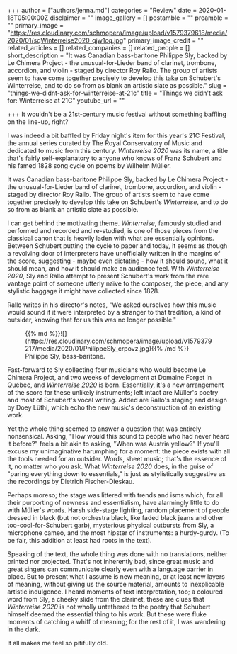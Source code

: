 +++
author = ["authors/jenna.md"]
categories = "Review"
date = 2020-01-18T05:00:00Z
disclaimer = ""
image_gallery = []
postamble = ""
preamble = ""
primary_image = "https://res.cloudinary.com/schmopera/image/upload/v1579379618/media/2020/01/sqWinterreise2020_qjw1cq.jpg"
primary_image_credit = ""
related_articles = []
related_companies = []
related_people = []
short_description = "It was Canadian bass-baritone Philippe Sly, backed by Le Chimera Project - the unusual-for-Lieder band of clarinet, trombone, accordion, and violin - staged by director Roy Rallo. The group of artists seem to have come together precisely to develop this take on Schubert's Winterreise, and to do so from as blank an artistic slate as possible."
slug = "things-we-didnt-ask-for-winterreise-at-21c"
title = "Things we didn't ask for: Winterreise at 21C"
youtube_url = ""

+++
It wouldn't be a 21st-century music festival without something baffling on the line-up, right?

I was indeed a bit baffled by Friday night's item for this year's 21C Festival, the annual series curated by The Royal Conservatory of Music and dedicated to music from this century. _Winterreise 2020_ was its name, a title that's fairly self-explanatory to anyone who knows of Franz Schubert and his famed 1828 song cycle on poems by Wilhelm Müller.

It was Canadian bass-baritone Philippe Sly, backed by Le Chimera Project - the unusual-for-Lieder band of clarinet, trombone, accordion, and violin - staged by director Roy Rallo. The group of artists seem to have come together precisely to develop this take on Schubert's _Winterreise_, and to do so from as blank an artistic slate as possible.

I can get behind the motivating theme. _Winterreise_, famously studied and performed and recorded and re-studied, is one of those pieces from the classical canon that is heavily laden with what are essentially opinions. Between Schubert putting the cycle to paper and today, it seems as though a revolving door of interpreters have unofficially written in the margins of the score, suggesting - maybe even dictating - how it should sound, what it should mean, and how it should make an audience feel. With _Winterreise 2020_, Sly and Rallo attempt to present Schubert's work from the rare vantage point of someone utterly naïve to the composer, the piece, and any stylistic baggage it might have collected since 1828.

Rallo writes in his director's notes, "We asked ourselves how this music would sound if it were interpreted by a stranger to that tradition, a kind of outsider, knowing that for us this was no longer possible."

<figure data-type="image">{{% md %}}![](https://res.cloudinary.com/schmopera/image/upload/v1579379217/media/2020/01/PhilippeSly_crpovz.jpg){{% /md %}}

<figcaption>Philippe Sly, bass-baritone.</figcaption>

</figure>

Fast-forward to Sly collecting four musicians who would become Le Chimera Project, and two weeks of development at Domaine Forget in Québec, and _Winterreise 2020_ is born. Essentially, it's a new arrangement of the score for these unlikely instruments; left intact are Müller's poetry and most of Schubert's vocal writing. Added are Rallo's staging and design by Doey Lüthi, which echo the new music's deconstruction of an existing work.

Yet the whole thing seemed to answer a question that was entirely nonsensical. Asking, "How would this sound to people who had never heard it before?" feels a bit akin to asking, "When was Austria yellow?" If you'll excuse my unimaginative harumphing for a moment: the piece exists with all the tools needed for an outsider. Words, sheet music; that's the essence of it, no matter who you ask. What _Winterreise 2020_ does, in the guise of "paring everything down to essentials," is just as stylistically suggestive as the recordings by Dietrich Fischer-Dieskau. 

Perhaps moreso; the stage was littered with trends and isms which, for all their purporting of newness and essentialism, have alarmingly little to do with Müller's words. Harsh side-stage lighting, random placement of people dressed in black (but not orchestra black, like faded black jeans and other too-cool-for-Schubert garb), mysterious physical outbursts from Sly, a microphone cameo, and the most hipster of instruments: a hurdy-gurdy. (To be fair, this addition at least had roots in the text).

Speaking of the text, the whole thing was done with no translations, neither printed nor projected. That's not inherently bad, since great music and great singers can communicate clearly even with a language barrier in place. But to present what I assume is new meaning, or at least new layers of meaning, without giving us the source material, amounts to inexplicable artistic indulgence. I heard moments of text interpretation, too; a coloured word from Sly, a cheeky slide from the clarinet, these are clues that _Winterreise 2020_ is not wholly untethered to the poetry that Schubert himself deemed the essential thing to his work. But these were fluke moments of catching a whiff of meaning; for the rest of it, I was wandering in the dark.

It all makes me feel so pitifully old.